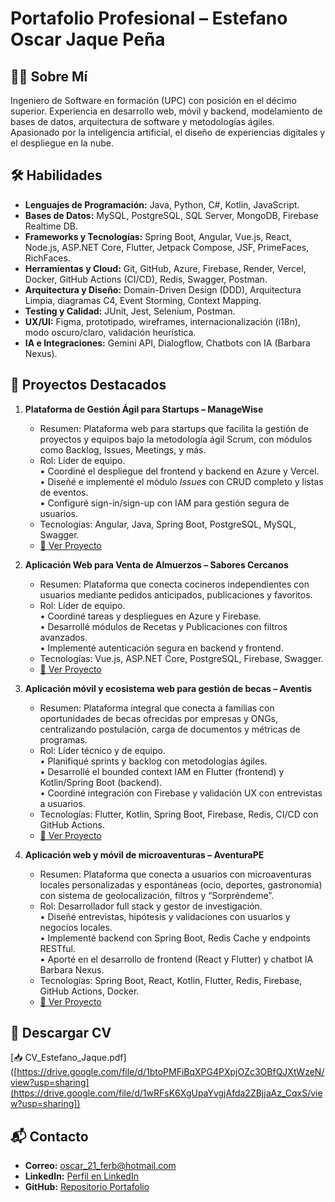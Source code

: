 # Portafolio Profesional – Estefano Oscar Jaque Peña  
## 👨‍💻 Sobre Mí  
Ingeniero de Software en formación (UPC) con posición en el décimo superior. Experiencia en desarrollo web, móvil y backend, modelamiento de bases de datos, arquitectura de software y metodologías ágiles. Apasionado por la inteligencia artificial, el diseño de experiencias digitales y el despliegue en la nube.  

## 🛠 Habilidades  
- **Lenguajes de Programación:** Java, Python, C#, Kotlin, JavaScript.  
- **Bases de Datos:** MySQL, PostgreSQL, SQL Server, MongoDB, Firebase Realtime DB.  
- **Frameworks y Tecnologías:** Spring Boot, Angular, Vue.js, React, Node.js, ASP.NET Core, Flutter, Jetpack Compose, JSF, PrimeFaces, RichFaces.  
- **Herramientas y Cloud:** Git, GitHub, Azure, Firebase, Render, Vercel, Docker, GitHub Actions (CI/CD), Redis, Swagger, Postman.  
- **Arquitectura y Diseño:** Domain-Driven Design (DDD), Arquitectura Limpia, diagramas C4, Event Storming, Context Mapping.  
- **Testing y Calidad:** JUnit, Jest, Selenium, Postman.  
- **UX/UI:** Figma, prototipado, wireframes, internacionalización (i18n), modo oscuro/claro, validación heurística.  
- **IA e Integraciones:** Gemini API, Dialogflow, Chatbots con IA (Barbara Nexus).  

## 🌟 Proyectos Destacados  

1. **Plataforma de Gestión Ágil para Startups – ManageWise**    
   - Resumen: Plataforma web para startups que facilita la gestión de proyectos y equipos bajo la metodología ágil Scrum, con módulos como Backlog, Issues, Meetings, y más.  
   - Rol: Líder de equipo.  
      • Coordiné el despliegue del frontend y backend en Azure y Vercel.  
      • Diseñé e implementé el módulo *Issues* con CRUD completo y listas de eventos.  
      • Configuré sign-in/sign-up con IAM para gestión segura de usuarios.  
   - Tecnologías: Angular, Java, Spring Boot, PostgreSQL, MySQL, Swagger.  
   - [🔗 Ver Proyecto](https://github.com/Horizon-ManageWise)  

2. **Aplicación Web para Venta de Almuerzos – Sabores Cercanos**  
   - Resumen: Plataforma que conecta cocineros independientes con usuarios mediante pedidos anticipados, publicaciones y favoritos.  
   - Rol: Líder de equipo.  
      • Coordiné tareas y despliegues en Azure y Firebase.  
      • Desarrollé módulos de Recetas y Publicaciones con filtros avanzados.  
      • Implementé autenticación segura en backend y frontend.  
   - Tecnologías: Vue.js, ASP.NET Core, PostgreSQL, Firebase, Swagger.  
   - [🔗 Ver Proyecto](https://github.com/Rampart-SaboresCercanos)  

3. **Aplicación móvil y ecosistema web para gestión de becas – Aventis**  
   - Resumen: Plataforma integral que conecta a familias con oportunidades de becas ofrecidas por empresas y ONGs, centralizando postulación, carga de documentos y métricas de programas.  
   - Rol: Líder técnico y de equipo.  
      • Planifiqué sprints y backlog con metodologías ágiles.  
      • Desarrollé el bounded context IAM en Flutter (frontend) y Kotlin/Spring Boot (backend).  
      • Coordiné integración con Firebase y validación UX con entrevistas a usuarios.  
   - Tecnologías: Flutter, Kotlin, Spring Boot, Firebase, Redis, CI/CD con GitHub Actions.  
   - [🔗 Ver Proyecto](https://github.com/Aventis-Scholr)  

4. **Aplicación web y móvil de microaventuras – AventuraPE**  
   - Resumen: Plataforma que conecta a usuarios con microaventuras locales personalizadas y espontáneas (ocio, deportes, gastronomía) con sistema de geolocalización, filtros y “Sorpréndeme”.  
   - Rol: Desarrollador full stack y gestor de investigación.  
      • Diseñé entrevistas, hipótesis y validaciones con usuarios y negocios locales.  
      • Implementé backend con Spring Boot, Redis Cache y endpoints RESTful.  
      • Aporté en el desarrollo de frontend (React y Flutter) y chatbot IA Barbara Nexus.  
   - Tecnologías: Spring Boot, React, Kotlin, Flutter, Redis, Firebase, GitHub Actions, Docker.  
   - [🔗 Ver Proyecto](https://github.com/upc-pre-202510-1ASI0732-4438-AventuraPE)  

## 📄 Descargar CV  
[📥 CV_Estefano_Jaque.pdf]([https://drive.google.com/file/d/1btoPMFiBqXPG4PXpjOZc3OBfQJXtWzeN/view?usp=sharing](https://drive.google.com/file/d/1wRFsK6XgUpaYvgjAfda2ZBjjaAz_CqxS/view?usp=sharing])   

## 📬 Contacto  
- **Correo:** oscar_21_ferb@hotmail.com  
- **LinkedIn:** [Perfil en LinkedIn](https://www.linkedin.com/in/estefano-oscar-jaque-pe%C3%B1a-678239340)  
- **GitHub:** [Repositorio Portafolio](https://github.com/estefanojaque/Portafolio/blob/main/README.md)  
